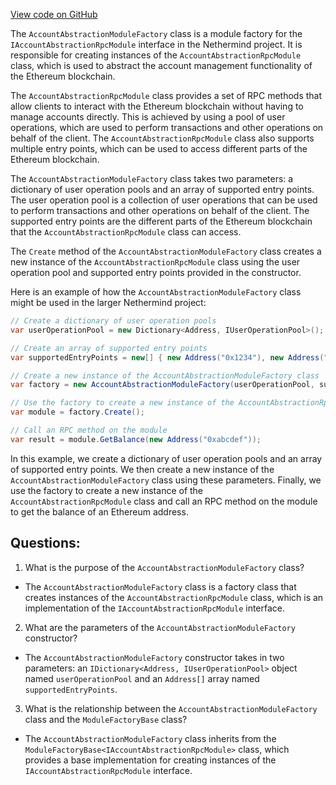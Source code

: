 [View code on GitHub](https://github.com/NethermindEth/nethermind/src/Nethermind/Nethermind.AccountAbstraction/AccountAbstractionModuleFactory.cs)

The `AccountAbstractionModuleFactory` class is a module factory for the `IAccountAbstractionRpcModule` interface in the Nethermind project. It is responsible for creating instances of the `AccountAbstractionRpcModule` class, which is used to abstract the account management functionality of the Ethereum blockchain.

The `AccountAbstractionRpcModule` class provides a set of RPC methods that allow clients to interact with the Ethereum blockchain without having to manage accounts directly. This is achieved by using a pool of user operations, which are used to perform transactions and other operations on behalf of the client. The `AccountAbstractionRpcModule` class also supports multiple entry points, which can be used to access different parts of the Ethereum blockchain.

The `AccountAbstractionModuleFactory` class takes two parameters: a dictionary of user operation pools and an array of supported entry points. The user operation pool is a collection of user operations that can be used to perform transactions and other operations on behalf of the client. The supported entry points are the different parts of the Ethereum blockchain that the `AccountAbstractionRpcModule` class can access.

The `Create` method of the `AccountAbstractionModuleFactory` class creates a new instance of the `AccountAbstractionRpcModule` class using the user operation pool and supported entry points provided in the constructor.

Here is an example of how the `AccountAbstractionModuleFactory` class might be used in the larger Nethermind project:

```csharp
// Create a dictionary of user operation pools
var userOperationPool = new Dictionary<Address, IUserOperationPool>();

// Create an array of supported entry points
var supportedEntryPoints = new[] { new Address("0x1234"), new Address("0x5678") };

// Create a new instance of the AccountAbstractionModuleFactory class
var factory = new AccountAbstractionModuleFactory(userOperationPool, supportedEntryPoints);

// Use the factory to create a new instance of the AccountAbstractionRpcModule class
var module = factory.Create();

// Call an RPC method on the module
var result = module.GetBalance(new Address("0xabcdef"));
``` 

In this example, we create a dictionary of user operation pools and an array of supported entry points. We then create a new instance of the `AccountAbstractionModuleFactory` class using these parameters. Finally, we use the factory to create a new instance of the `AccountAbstractionRpcModule` class and call an RPC method on the module to get the balance of an Ethereum address.
## Questions: 
 1. What is the purpose of the `AccountAbstractionModuleFactory` class?
- The `AccountAbstractionModuleFactory` class is a factory class that creates instances of the `AccountAbstractionRpcModule` class, which is an implementation of the `IAccountAbstractionRpcModule` interface.

2. What are the parameters of the `AccountAbstractionModuleFactory` constructor?
- The `AccountAbstractionModuleFactory` constructor takes in two parameters: an `IDictionary<Address, IUserOperationPool>` object named `userOperationPool` and an `Address[]` array named `supportedEntryPoints`.

3. What is the relationship between the `AccountAbstractionModuleFactory` class and the `ModuleFactoryBase` class?
- The `AccountAbstractionModuleFactory` class inherits from the `ModuleFactoryBase<IAccountAbstractionRpcModule>` class, which provides a base implementation for creating instances of the `IAccountAbstractionRpcModule` interface.